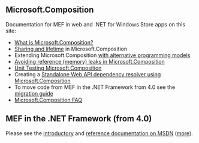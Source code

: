 ## Microsoft.Composition

Documentation for MEF in web and .NET for Windows Store apps on this site:

* [What is Microsoft.Composition?](What-is-Microsoft.Composition_)
* [Sharing and lifetime](Sharing-and-lifetime) in Microsoft.Composition
* Extending Microsoft.Composition [with alternative programming models](ProgrammingModelExtensions)
* [Avoiding reference (memory) leaks in Microsoft.Composition](--Avoiding-reference-(memory)-leaks-in-MEF-for-.Net-4.5-and-Windows-Store-Apps)
* [Unit Testing Microsoft.Composition](Unit-Testing-Microsoft.Composition)
* Creating a [Standalone Web API dependency resolver using Microsoft.Composition](Standalone-Web-API-dependency-resolver-using-Microsoft.Composition)
* To move code from MEF in the .NET Framework from 4.0 see the [migration guide](Changes)
* [Microsoft.Composition FAQ](Microsoft.Composition%20FAQ.md)

## MEF in the .NET Framework (from 4.0)

Please see the [introductory](http://msdn.microsoft.com/en-us/library/dd460648.aspx) and [reference documentation on MSDN](http://msdn.microsoft.com/en-us/library/system.componentmodel.composition(VS.100).aspx) ([more](http://msdn.microsoft.com/en-us/library/system.componentmodel.composition.hosting(VS.100).aspx)).
